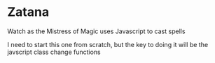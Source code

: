 # Zatana
Watch as the Mistress of Magic uses Javascript to cast spells


I need to start this one from scratch, but the key to doing it will be the javscript class change functions